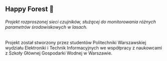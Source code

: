 ## Happy Forest 🌳

###### Projekt rozproszonej sieci czujników, służącej do monitorowania różnych parametrów środowiskowych w lasach. 

Projekt został stworzony przez studentów Politechniki Warszawskiej wydziału Elektroniki i Technik Informacyjnych we współpracy z naukowcami z Szkoły Głównej Gospodarki Wodnej w Warszawie.